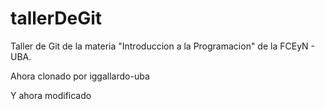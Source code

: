 # tallerDeGit

Taller de Git de la materia "Introduccion a la Programacion" de la FCEyN - UBA.

Ahora clonado por iggallardo-uba

Y ahora modificado
